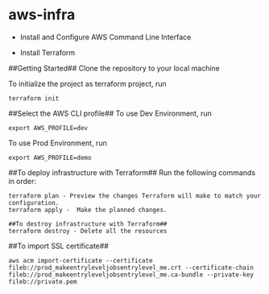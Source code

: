# aws-infra

* Install and Configure AWS Command Line Interface

* Install Terraform

##Getting Started##
Clone the repository to your local machine

To initialize the project as terraform project, run
```
terraform init
```
##Select the AWS CLI profile##
To use Dev Environment, run
```
export AWS_PROFILE=dev
```
To use Prod Environment, run
```
export AWS_PROFILE=demo
```
##To deploy infrastructure with Terraform##
Run the following commands in order:
```
terraform plan - Preview the changes Terraform will make to match your configuration.
terraform apply -  Make the planned changes.

##To destroy infrastructure with Terraform##
terraform destroy - Delete all the resources
```

##To import SSL certificate##
```
aws acm import-certificate --certificate fileb://prod_makeentryleveljobsentrylevel_me.crt --certificate-chain fileb://prod_makeentryleveljobsentrylevel_me.ca-bundle --private-key fileb://private.pem
```
